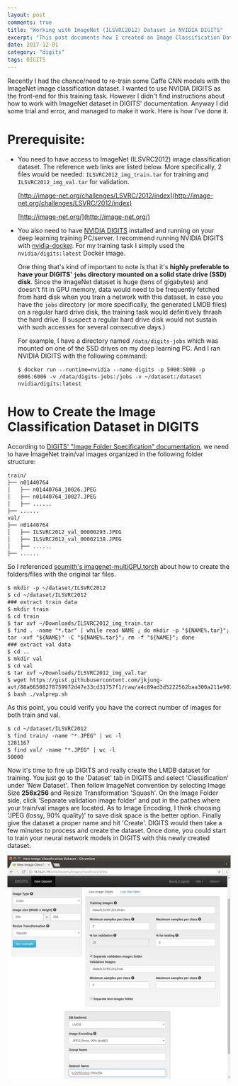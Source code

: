 ```yaml
---
layout: post
comments: true
title: "Working with ImageNet (ILSVRC2012) Dataset in NVIDIA DIGITS"
excerpt: "This post documents how I created an Image Classification Dataset in NVIDIA DIGITS with the well-known ImageNet (ILSVRC2012) image dataset."
date: 2017-12-01
category: "digits"
tags: DIGITS
---
```


Recently I had the chance/need to re-train some Caffe CNN models with the ImageNet image classification dataset. I wanted to use NVIDIA DIGITS as the front-end for this training task. However I didn't find instructions about how to work with ImageNet dataset in DIGITS' documentation. Anyway I did some trial and error, and managed to make it work. Here is how I've done it.

# Prerequisite:

* You need to have access to ImageNet (ILSVRC2012) image classification dataset. The reference web links are listed below. More specifically, 2 files would be needed: `ILSVRC2012_img_train.tar` for training and `ILSVRC2012_img_val.tar` for validation.

  [http://image-net.org/challenges/LSVRC/2012/index](http://image-net.org/challenges/LSVRC/2012/index)

  [http://image-net.org/](http://image-net.org/)

* You also need to have [NVIDIA DIGITS](https://github.com/NVIDIA/DIGITS) installed and running on your deep learning training PC/server. I recommend running NVIDIA DIGITS with [nvidia-docker](https://github.com/NVIDIA/nvidia-docker). For my training task I simply used the `nvidia/digits:latest` Docker image.

  One thing that's kind of important to note is that it's **highly preferable to have your DIGITS' `jobs` directory mounted on a solid state drive (SSD) disk**. Since the ImageNet dataset is huge (tens of gigabytes) and doesn't fit in GPU memory, data would need to be frequently fetched from hard disk when you train a network with this dataset. In case you have the `jobs` directory (or more specifically, the generated LMDB files) on a regular hard drive disk, the training task would definitively thrash the hard drive. (I suspect a regular hard drive disk would not sustain with such accesses for several consecutive days.)

  For example, I have a directory named `/data/digits-jobs` which was mounted on one of the SSD drives on my deep learning PC. And I ran NVIDIA DIGITS with the following command:

  ```shell
  $ docker run --runtime=nvidia --name digits -p 5000:5000 -p 6006:6006 -v /data/digits-jobs:/jobs -v ~/dataset:/dataset nvidia/digits:latest
  ```

# How to Create the Image Classification Dataset in DIGITS

According to [DIGITS' "Image Folder Specification" documentation](https://github.com/NVIDIA/DIGITS/blob/master/docs/ImageFolderFormat.md), we need to have ImageNet train/val images organized in the following folder structure:

  ```
  train/
  ├── n01440764
  │   ├── n01440764_10026.JPEG
  │   ├── n01440764_10027.JPEG
  │   ├── ......
  ├── ......
  val/
  ├── n01440764
  │   ├── ILSVRC2012_val_00000293.JPEG
  │   ├── ILSVRC2012_val_00002138.JPEG
  │   ├── ......
  ├── ......
  ```

So I referenced [soumith's imagenet-multiGPU.torch](https://github.com/soumith/imagenet-multiGPU.torch) about how to create the folders/files with the original tar files.

  ```shell
  $ mkdir -p ~/dataset/ILSVRC2012
  $ cd ~/dataset/ILSVRC2012
  ### extract train data
  $ mkdir train
  $ cd train
  $ tar xvf ~/Downloads/ILSVRC2012_img_train.tar
  $ find . -name "*.tar" | while read NAME ; do mkdir -p "${NAME%.tar}"; tar -xvf "${NAME}" -C "${NAME%.tar}"; rm -f "${NAME}"; done
  ### extract val data
  $ cd ..
  $ mkdir val
  $ cd val
  $ tar xvf ~/Downloads/ILSVRC2012_img_val.tar
  $ wget https://gist.githubusercontent.com/jkjung-avt/88a66508278759972d47e33cd31757f1/raw/a4c89ad3d5222562baa300a211e90743ee6a4e3d/valprep.sh
  $ bash ./valprep.sh
  ```

As this point, you could verify you have the correct number of images for both train and val.

  ```shell
  $ cd ~/dataset/ILSVRC2012
  $ find train/ -name "*.JPEG" | wc -l
  1281167
  $ find val/ -name "*.JPEG" | wc -l
  50000
  ```

Now it's time to fire up DIGITS and really create the LMDB dataset for training. You just go to the 'Dataset' tab in DIGITS and select 'Classification' under 'New Dataset'. Then follow ImageNet convention by selecting Image Size **256x256** and Resize Transformation 'Squash'. On the Image Folder side, click 'Separate validation image folder' and put in the pathes where your train/val images are located. As to Image Encoding, I think choosing 'JPEG (lossy, 90% quality)' to save disk space is the better option. Finally give the dataset a proper name and hit 'Create'. DIGITS would then take a few minutes to process and create the dataset. Once done, you could start to train your neural network models in DIGITS with this newly created dataset.

![Screenshot of DIGITS' new image classfication dataset page](/assets/2017-12-01-ilsvrc2012-in-digits/ILSVRC2012-256x256.png)
